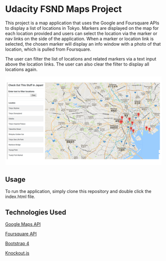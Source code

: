# Udacity FSND Maps Project

This project is a map application that uses the Google and Foursquare APIs to display a list of locations in Tokyo. Markers are displayed on the map for each location provided and users can select the location via the marker or nav links on the side of the application. When a marker or location link is selected, the chosen marker will display an info window with a photo of that location, which is pulled from Foursquare.

The user can filter the list of locations and related markers via a text input above the location links. The user can also clear the filter to display all locations again.

![App Image](/app.png)

## Usage

To run the application, simply clone this repository and double click the index.html file.

## Technologies Used

[Google Maps API](https://developers.google.com/maps/)

[Foursquare API](https://developer.foursquare.com/)

[Bootstrap 4](https://getbootstrap.com/)

[Knockout.js](http://knockoutjs.com/)

